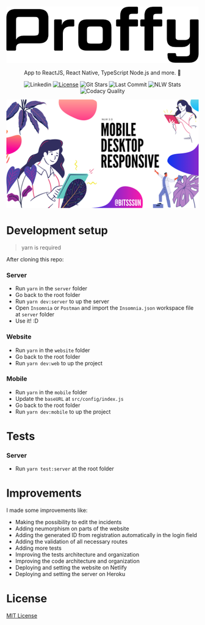 
<!-- VARS -->
[linkedin]: https://www.linkedin.com/in/rodrigo-barbosa-710b10180/,
[license-badge]: https://img.shields.io/github/license/RodrigoBLima/proffy?color=%238257E5
[star-badge]: https://img.shields.io/github/stars/RodrigoBLima/proffy?color=8257E5&logo=github
[last-commit-badge]: https://img.shields.io/github/last-commit/RodrigoBLima/proffy?color=%238257E5
[codacy-badge]: https://app.codacy.com/project/badge/Grade/b2d32fa731984f3e9c3eaa814861c9db
[license-url]: https://github.com/RodrigoBLima/proffy/blob/master/LICENSE
[issues-url]: https://github.com/RodrigoBLima/proffy/issues/
[node-url]: https://nodejs.org/en
[yarn-url]: https://classic.yarnpkg.com/
[npm-url]:  https://www.npmjs.com/
[expo-url]: https://expo.io/
[nlw-badge]: https://img.shields.io/badge/NLW-building-important?logo=data:image/png;base64,iVBORw0KGgoAAAANSUhEUgAAABAAAAAQCAMAAAAoLQ9TAAAALVBMVEVHcExxWsF0XMJzXMJxWcFsUsD///9jRrzY0u6Xh9Gsn9n39fyMecy0qd2bjNJWBT0WAAAABHRSTlMA2Do606wF2QAAAGlJREFUGJVdj1cWwCAIBLEsRU3uf9xobDH8+GZwUYi8i6ucJwrxKE+7D0G9Q4vlYqtmCSjndr4CgCgzlyFgfKfKCVO0LrPKjmiqMxGXkJwNnXskqWG+1oSM+BSwD8f29YLNjvx/OQrn+g99oQSoNmt3PgAAAABJRU5ErkJggg==


<!-- VARS -->


<p align="center">
  <img src="/web/src/assets/images/logo2.svg" />
  

  <p align="center">
        App to ReactJS, React Native, TypeScript Node.js and more. 🚀
  </p>


<div align="center">  

![Linkedin][linkedin]
[![License][license-badge]][license-url]
![Git Stars][star-badge]
![Last Commit][last-commit-badge]
![NLW Stats][nlw-badge]
![Codacy Quality][codacy-badge]

</div>

  <img src="/web/src/assets/images/wallppaper.png" />
</p>

# Development setup

> yarn is required

After cloning this repo:
### Server 
  - Run ```yarn``` in the ```server``` folder
  - Go back to the root folder
  - Run ```yarn dev:server``` to up the server
  - Open ```Insomnia``` or ```Postman``` and import the ```Insomnia.json``` workspace file at ```server``` folder
  - Use it! :D
### Website
  - Run ```yarn``` in the ```website``` folder
  - Go back to the root folder
  - Run ```yarn dev:web``` to up the project
### Mobile
  - Run ```yarn``` in the ```mobile``` folder
  - Update the ```baseURL``` at ```src/config/index.js```
  - Go back to the root folder
  - Run ```yarn dev:mobile``` to up the project

# Tests
### Server
  - Run ```yarn test:server``` at the root folder
  
  
# Improvements
I made some improvements like:

- Making the possibility to edit the incidents
- Adding neumorphism on parts of the website
- Adding the generated ID from registration automatically in the login field
- Adding the validation of all necessary routes
- Adding more tests
- Improving the tests architecture and organization
- Improving the code architecture and organization
- Deploying and setting the website on Netlify
- Deploying and setting the server on Heroku

# License
[MIT License](/LICENSE)
